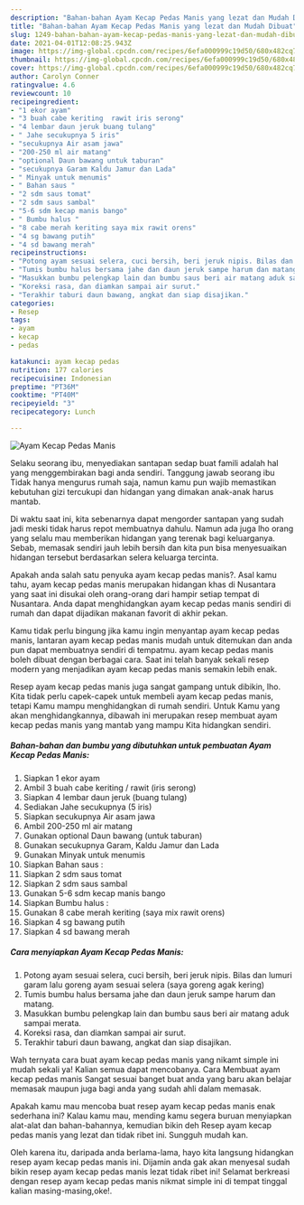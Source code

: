 ```yaml
---
description: "Bahan-bahan Ayam Kecap Pedas Manis yang lezat dan Mudah Dibuat"
title: "Bahan-bahan Ayam Kecap Pedas Manis yang lezat dan Mudah Dibuat"
slug: 1249-bahan-bahan-ayam-kecap-pedas-manis-yang-lezat-dan-mudah-dibuat
date: 2021-04-01T12:08:25.943Z
image: https://img-global.cpcdn.com/recipes/6efa000999c19d50/680x482cq70/ayam-kecap-pedas-manis-foto-resep-utama.jpg
thumbnail: https://img-global.cpcdn.com/recipes/6efa000999c19d50/680x482cq70/ayam-kecap-pedas-manis-foto-resep-utama.jpg
cover: https://img-global.cpcdn.com/recipes/6efa000999c19d50/680x482cq70/ayam-kecap-pedas-manis-foto-resep-utama.jpg
author: Carolyn Conner
ratingvalue: 4.6
reviewcount: 10
recipeingredient:
- "1 ekor ayam"
- "3 buah cabe keriting  rawit iris serong"
- "4 lembar daun jeruk buang tulang"
- " Jahe secukupnya 5 iris"
- "secukupnya Air asam jawa"
- "200-250 ml air matang"
- "optional Daun bawang untuk taburan"
- "secukupnya Garam Kaldu Jamur dan Lada"
- " Minyak untuk menumis"
- " Bahan saus "
- "2 sdm saus tomat"
- "2 sdm saus sambal"
- "5-6 sdm kecap manis bango"
- " Bumbu halus "
- "8 cabe merah keriting saya mix rawit orens"
- "4 sg bawang putih"
- "4 sd bawang merah"
recipeinstructions:
- "Potong ayam sesuai selera, cuci bersih, beri jeruk nipis. Bilas dan lumuri garam lalu goreng ayam sesuai selera (saya goreng agak kering)"
- "Tumis bumbu halus bersama jahe dan daun jeruk sampe harum dan matang."
- "Masukkan bumbu pelengkap lain dan bumbu saus beri air matang aduk sampai merata."
- "Koreksi rasa, dan diamkan sampai air surut."
- "Terakhir taburi daun bawang, angkat dan siap disajikan."
categories:
- Resep
tags:
- ayam
- kecap
- pedas

katakunci: ayam kecap pedas 
nutrition: 177 calories
recipecuisine: Indonesian
preptime: "PT36M"
cooktime: "PT40M"
recipeyield: "3"
recipecategory: Lunch

---
```



![Ayam Kecap Pedas Manis](https://img-global.cpcdn.com/recipes/6efa000999c19d50/680x482cq70/ayam-kecap-pedas-manis-foto-resep-utama.jpg)

Selaku seorang ibu, menyediakan santapan sedap buat famili adalah hal yang menggembirakan bagi anda sendiri. Tanggung jawab seorang ibu Tidak hanya mengurus rumah saja, namun kamu pun wajib memastikan kebutuhan gizi tercukupi dan hidangan yang dimakan anak-anak harus mantab.

Di waktu  saat ini, kita sebenarnya dapat mengorder santapan yang sudah jadi meski tidak harus repot membuatnya dahulu. Namun ada juga lho orang yang selalu mau memberikan hidangan yang terenak bagi keluarganya. Sebab, memasak sendiri jauh lebih bersih dan kita pun bisa menyesuaikan hidangan tersebut berdasarkan selera keluarga tercinta. 



Apakah anda salah satu penyuka ayam kecap pedas manis?. Asal kamu tahu, ayam kecap pedas manis merupakan hidangan khas di Nusantara yang saat ini disukai oleh orang-orang dari hampir setiap tempat di Nusantara. Anda dapat menghidangkan ayam kecap pedas manis sendiri di rumah dan dapat dijadikan makanan favorit di akhir pekan.

Kamu tidak perlu bingung jika kamu ingin menyantap ayam kecap pedas manis, lantaran ayam kecap pedas manis mudah untuk ditemukan dan anda pun dapat membuatnya sendiri di tempatmu. ayam kecap pedas manis boleh dibuat dengan berbagai cara. Saat ini telah banyak sekali resep modern yang menjadikan ayam kecap pedas manis semakin lebih enak.

Resep ayam kecap pedas manis juga sangat gampang untuk dibikin, lho. Kita tidak perlu capek-capek untuk membeli ayam kecap pedas manis, tetapi Kamu mampu menghidangkan di rumah sendiri. Untuk Kamu yang akan menghidangkannya, dibawah ini merupakan resep membuat ayam kecap pedas manis yang mantab yang mampu Kita hidangkan sendiri.

<!--inarticleads1-->

##### Bahan-bahan dan bumbu yang dibutuhkan untuk pembuatan Ayam Kecap Pedas Manis:

1. Siapkan 1 ekor ayam
1. Ambil 3 buah cabe keriting / rawit (iris serong)
1. Siapkan 4 lembar daun jeruk (buang tulang)
1. Sediakan  Jahe secukupnya (5 iris)
1. Siapkan secukupnya Air asam jawa
1. Ambil 200-250 ml air matang
1. Gunakan optional Daun bawang (untuk taburan)
1. Gunakan secukupnya Garam, Kaldu Jamur dan Lada
1. Gunakan  Minyak untuk menumis
1. Siapkan  Bahan saus :
1. Siapkan 2 sdm saus tomat
1. Siapkan 2 sdm saus sambal
1. Gunakan 5-6 sdm kecap manis bango
1. Siapkan  Bumbu halus :
1. Gunakan 8 cabe merah keriting (saya mix rawit orens)
1. Siapkan 4 sg bawang putih
1. Siapkan 4 sd bawang merah




<!--inarticleads2-->

##### Cara menyiapkan Ayam Kecap Pedas Manis:

1. Potong ayam sesuai selera, cuci bersih, beri jeruk nipis. Bilas dan lumuri garam lalu goreng ayam sesuai selera (saya goreng agak kering)
1. Tumis bumbu halus bersama jahe dan daun jeruk sampe harum dan matang.
1. Masukkan bumbu pelengkap lain dan bumbu saus beri air matang aduk sampai merata.
1. Koreksi rasa, dan diamkan sampai air surut.
1. Terakhir taburi daun bawang, angkat dan siap disajikan.




Wah ternyata cara buat ayam kecap pedas manis yang nikamt simple ini mudah sekali ya! Kalian semua dapat mencobanya. Cara Membuat ayam kecap pedas manis Sangat sesuai banget buat anda yang baru akan belajar memasak maupun juga bagi anda yang sudah ahli dalam memasak.

Apakah kamu mau mencoba buat resep ayam kecap pedas manis enak sederhana ini? Kalau kamu mau, mending kamu segera buruan menyiapkan alat-alat dan bahan-bahannya, kemudian bikin deh Resep ayam kecap pedas manis yang lezat dan tidak ribet ini. Sungguh mudah kan. 

Oleh karena itu, daripada anda berlama-lama, hayo kita langsung hidangkan resep ayam kecap pedas manis ini. Dijamin anda gak akan menyesal sudah bikin resep ayam kecap pedas manis lezat tidak ribet ini! Selamat berkreasi dengan resep ayam kecap pedas manis nikmat simple ini di tempat tinggal kalian masing-masing,oke!.


